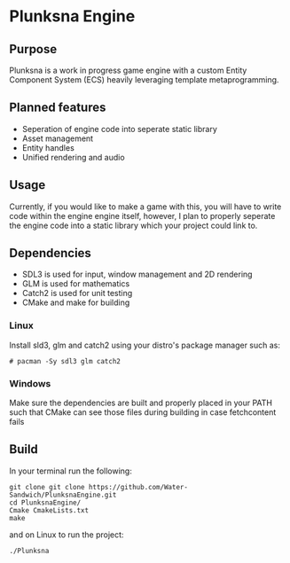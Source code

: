 # Plunksna Engine

## Purpose

Plunksna is a work in progress game engine with a custom Entity Component System (ECS) heavily leveraging template metaprogramming.

## Planned features

- Seperation of engine code into seperate static library
- Asset management
- Entity handles
- Unified rendering and audio

## Usage

Currently, if you would like to make a game with this, you will have to write code within the engine engine itself, however, I plan to properly seperate the engine code into a static library which your project could link to.

## Dependencies

- SDL3 is used for input, window management and 2D rendering
- GLM is used for mathematics
- Catch2 is used for unit testing
- CMake and make for building

### Linux

Install sld3, glm and catch2 using your distro's package manager such as:

```
# pacman -Sy sdl3 glm catch2
```

### Windows

Make sure the dependencies are built and properly placed in your PATH such that CMake can see those files during building in case fetchcontent fails

## Build

In your terminal run the following:

```
git clone git clone https://github.com/Water-Sandwich/PlunksnaEngine.git
cd PlunksnaEngine/
Cmake CmakeLists.txt
make
```

and on Linux to run the project:

```
./Plunksna
```
